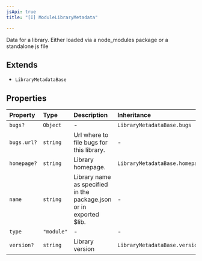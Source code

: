 ```yaml
---
jsApi: true
title: "[I] ModuleLibraryMetadata"

---
```

Data for a library. Either loaded via a node_modules package or a standalone js file

## Extends

- `LibraryMetadataBase`

## Properties

| Property | Type | Description | Inheritance |
| :------ | :------ | :------ | :------ |
| `bugs?` | `Object` | - | `LibraryMetadataBase.bugs` |
| `bugs.url?` | `string` | Url where to file bugs for this library. | - |
| `homepage?` | `string` | Library homepage. | `LibraryMetadataBase.homepage` |
| `name` | `string` | Library name as specified in the package.json or in exported $lib. | - |
| `type` | `"module"` | - | - |
| `version?` | `string` | Library version | `LibraryMetadataBase.version` |
